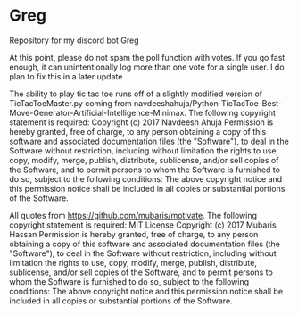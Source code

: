 # Greg

Repository for my discord bot Greg

At this point, please do not spam the poll function with votes. If you go fast enough, it can unintentionally log more than one vote for a single user. I do plan to fix this in a later update

The ability to play tic tac toe runs off of a slightly modified version of TicTacToeMaster.py coming from navdeeshahuja/Python-TicTacToe-Best-Move-Generator-Artificial-Intelligence-Minimax. The following copyright statement is required:
Copyright (c) 2017 Navdeesh Ahuja
Permission is hereby granted, free of charge, to any person obtaining a copy of this software and associated documentation files (the "Software"), to deal in the Software without restriction, including without limitation the rights to use, copy, modify, merge, publish, distribute, sublicense, and/or sell copies of the Software, and to permit persons to whom the Software is furnished to do so, subject to the following conditions:
The above copyright notice and this permission notice shall be included in all copies or substantial portions of the Software.

All quotes from https://github.com/mubaris/motivate. The following copyright statement is required:
MIT License
Copyright (c) 2017 Mubaris Hassan
Permission is hereby granted, free of charge, to any person obtaining a copy of this software and associated documentation files (the "Software"), to deal in the Software without restriction, including without limitation the rights to use, copy, modify, merge, publish, distribute, sublicense, and/or sell copies of the Software, and to permit persons to whom the Software is
furnished to do so, subject to the following conditions:
The above copyright notice and this permission notice shall be included in all copies or substantial portions of the Software.

